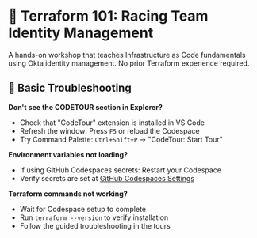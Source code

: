 # 🏁 Terraform 101: Racing Team Identity Management

A hands-on workshop that teaches Infrastructure as Code fundamentals using Okta identity management. No prior Terraform experience required.

## 🔧 Basic Troubleshooting

**Don't see the CODETOUR section in Explorer?**
- Check that "CodeTour" extension is installed in VS Code
- Refresh the window: Press `F5` or reload the Codespace
- Try Command Palette: `Ctrl+Shift+P` → "CodeTour: Start Tour"

**Environment variables not loading?**
- If using GitHub Codespaces secrets: Restart your Codespace
- Verify secrets are set at [GitHub Codespaces Settings](https://github.com/settings/codespaces)

**Terraform commands not working?**
- Wait for Codespace setup to complete
- Run `terraform --version` to verify installation
- Follow the guided troubleshooting in the tours
